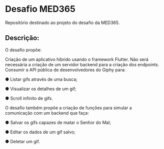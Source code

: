 # Desafio MED365
Repositório destinado ao projeto do desafio da MED365.

## Descrição: 

O desafio propõe:

Criação de um aplicativo híbrido usando o framework Flutter. Não será
necessária a criação de um servidor backend para a criação dos
endpoints. Consumir a API pública de desenvolvedores do Giphy para:

  ● Listar gifs através de uma busca;
    
  ● Visualizar os detalhes de um gif;
    
  ● Scroll infinito de gifs.

O desafio também propõe a criação de funções para simular a comunicação com um backend que faça:

  ● Salvar os gifs capazes de matar o Senhor do Mal;

  ● Editar os dados de um gif salvo;

  ● Deletar um gif.
